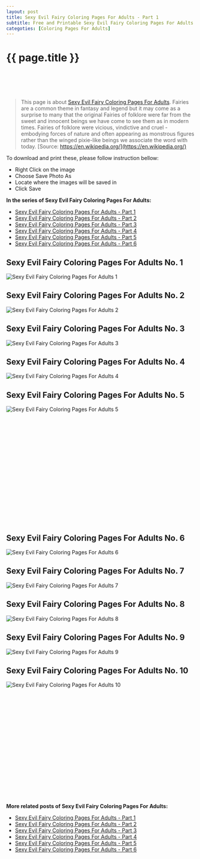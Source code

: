 ```yaml
---
layout: post
title: Sexy Evil Fairy Coloring Pages For Adults - Part 1
subtitle: Free and Printable Sexy Evil Fairy Coloring Pages For Adults - Part 1
categoties: [Coloring Pages For Adults]
---
```

{{ page.title }}
================
<script async src="//pagead2.googlesyndication.com/pagead/js/adsbygoogle.js"></script><!-- UnderTitleAds --> <ins class="adsbygoogle" style="display:inline-block;width:468px;height:60px" data-ad-client="ca-pub-6753140515841889" data-ad-slot="4010138290"></ins><script> (adsbygoogle = window.adsbygoogle || []).push({}); </script>

> This page is about [Sexy Evil Fairy Coloring Pages For Adults](https://freecoloringpages.github.io/). Fairies are a common theme in fantasy and legend but it may come as a surprise to many that the original Fairies of folklore were far from the sweet and innocent beings we have come to see them as in modern times. Fairies of folklore were vicious, vindictive and cruel - embodying forces of nature and often appearing as monstrous figures rather than the winged pixie-like beings we associate the word with today. [Source: https://en.wikipedia.org/](https://en.wikipedia.org/)

To download and print these, please follow instruction bellow:
* Right Click on the image 
* Choose Save Photo As 
* Locate where the images will be saved in 
* Click Save

**In the series of Sexy Evil Fairy Coloring Pages For Adults:**

* [Sexy Evil Fairy Coloring Pages For Adults - Part 1](https://freecoloringpages.github.io/2017/12/04/Sexy-Evil-Fairy-Coloring-Pages-For-Adults-part-1.html)
* [Sexy Evil Fairy Coloring Pages For Adults - Part 2](https://freecoloringpages.github.io/2017/12/04/Sexy-Evil-Fairy-Coloring-Pages-For-Adults-part-2.html)
* [Sexy Evil Fairy Coloring Pages For Adults - Part 3](https://freecoloringpages.github.io/2017/12/04/Sexy-Evil-Fairy-Coloring-Pages-For-Adults-part-3.html)
* [Sexy Evil Fairy Coloring Pages For Adults - Part 4](https://freecoloringpages.github.io/2017/12/04/Sexy-Evil-Fairy-Coloring-Pages-For-Adults-part-4.html)
* [Sexy Evil Fairy Coloring Pages For Adults - Part 5](https://freecoloringpages.github.io/2017/12/04/Sexy-Evil-Fairy-Coloring-Pages-For-Adults-part-5.html)
* [Sexy Evil Fairy Coloring Pages For Adults - Part 6](https://freecoloringpages.github.io/2017/12/04/Sexy-Evil-Fairy-Coloring-Pages-For-Adults-part-6.html)

## Sexy Evil Fairy Coloring Pages For Adults No. 1
![Sexy Evil Fairy Coloring Pages For Adults 1](https://freecoloringpages.github.io/img3/Sexy-Evil-Fairy-Coloring-Pages-For-Adults%20(1).jpg "Sexy Evil Fairy Coloring Pages For Adults 1")

## Sexy Evil Fairy Coloring Pages For Adults No. 2
![Sexy Evil Fairy Coloring Pages For Adults 2](https://freecoloringpages.github.io/img3/Sexy-Evil-Fairy-Coloring-Pages-For-Adults%20(2).jpg "Sexy Evil Fairy Coloring Pages For Adults 2")

## Sexy Evil Fairy Coloring Pages For Adults No. 3
![Sexy Evil Fairy Coloring Pages For Adults 3](https://freecoloringpages.github.io/img3/Sexy-Evil-Fairy-Coloring-Pages-For-Adults%20(3).jpg "Sexy Evil Fairy Coloring Pages For Adults 3")

## Sexy Evil Fairy Coloring Pages For Adults No. 4
![Sexy Evil Fairy Coloring Pages For Adults 4](https://freecoloringpages.github.io/img3/Sexy-Evil-Fairy-Coloring-Pages-For-Adults%20(4).jpg "Sexy Evil Fairy Coloring Pages For Adults 4")

## Sexy Evil Fairy Coloring Pages For Adults No. 5
![Sexy Evil Fairy Coloring Pages For Adults 5](https://freecoloringpages.github.io/img3/Sexy-Evil-Fairy-Coloring-Pages-For-Adults%20(5).jpg "Sexy Evil Fairy Coloring Pages For Adults 5")

<script async src="//pagead2.googlesyndication.com/pagead/js/adsbygoogle.js"></script><!-- Texxtonly --><ins class="adsbygoogle" style="display:inline-block;width:336px;height:280px" data-ad-client="ca-pub-6753140515841889" data-ad-slot="3207852233"></ins><script>(adsbygoogle = window.adsbygoogle || []).push({}); </script>

## Sexy Evil Fairy Coloring Pages For Adults No. 6
![Sexy Evil Fairy Coloring Pages For Adults 6](https://freecoloringpages.github.io/img3/Sexy-Evil-Fairy-Coloring-Pages-For-Adults%20(6).jpg "Sexy Evil Fairy Coloring Pages For Adults 6")

## Sexy Evil Fairy Coloring Pages For Adults No. 7
![Sexy Evil Fairy Coloring Pages For Adults 7](https://freecoloringpages.github.io/img3/Sexy-Evil-Fairy-Coloring-Pages-For-Adults%20(7).jpg "Sexy Evil Fairy Coloring Pages For Adults 7")

## Sexy Evil Fairy Coloring Pages For Adults No. 8
![Sexy Evil Fairy Coloring Pages For Adults 8](https://freecoloringpages.github.io/img3/Sexy-Evil-Fairy-Coloring-Pages-For-Adults%20(8).jpg "Sexy Evil Fairy Coloring Pages For Adults 8")

## Sexy Evil Fairy Coloring Pages For Adults No. 9
![Sexy Evil Fairy Coloring Pages For Adults 9](https://freecoloringpages.github.io/img3/Sexy-Evil-Fairy-Coloring-Pages-For-Adults%20(9).jpg "Sexy Evil Fairy Coloring Pages For Adults 9")

## Sexy Evil Fairy Coloring Pages For Adults No. 10
![Sexy Evil Fairy Coloring Pages For Adults 10](https://freecoloringpages.github.io/img3/Sexy-Evil-Fairy-Coloring-Pages-For-Adults%20(10).jpg "Sexy Evil Fairy Coloring Pages For Adults 10")

<script async src="//pagead2.googlesyndication.com/pagead/js/adsbygoogle.js"></script><!-- Texxtonly --><ins class="adsbygoogle" style="display:inline-block;width:336px;height:280px" data-ad-client="ca-pub-6753140515841889" data-ad-slot="3207852233"></ins><script>(adsbygoogle = window.adsbygoogle || []).push({}); </script>

**More related posts of Sexy Evil Fairy Coloring Pages For Adults:**

* [Sexy Evil Fairy Coloring Pages For Adults - Part 1](https://freecoloringpages.github.io/2017/12/04/Sexy-Evil-Fairy-Coloring-Pages-For-Adults-part-1.html)
* [Sexy Evil Fairy Coloring Pages For Adults - Part 2](https://freecoloringpages.github.io/2017/12/04/Sexy-Evil-Fairy-Coloring-Pages-For-Adults-part-2.html)
* [Sexy Evil Fairy Coloring Pages For Adults - Part 3](https://freecoloringpages.github.io/2017/12/04/Sexy-Evil-Fairy-Coloring-Pages-For-Adults-part-3.html)
* [Sexy Evil Fairy Coloring Pages For Adults - Part 4](https://freecoloringpages.github.io/2017/12/04/Sexy-Evil-Fairy-Coloring-Pages-For-Adults-part-4.html)
* [Sexy Evil Fairy Coloring Pages For Adults - Part 5](https://freecoloringpages.github.io/2017/12/04/Sexy-Evil-Fairy-Coloring-Pages-For-Adults-part-5.html)
* [Sexy Evil Fairy Coloring Pages For Adults - Part 6](https://freecoloringpages.github.io/2017/12/04/Sexy-Evil-Fairy-Coloring-Pages-For-Adults-part-6.html)

